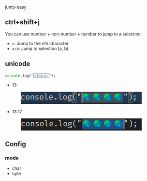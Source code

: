 jump-easy


## ctrl+shift+j

You can use number + non-number + number to jump to a selection

- ```n```: Jump to the nth character
- ```a:b```: Jump to selection [a, b)


## unicode

```js
console.log("🆒🆒🆒🆒");
```

- 13
<div align="center">
	<a href="https://github.com/ahaoboy/ansi2">
		<img src="assets/jump_a.png">
	</a>
</div>

- 13:17

<div align="center">
	<a href="https://github.com/ahaoboy/ansi2">
		<img src="assets/jump_a_b.png">
	</a>
</div>



## Config

### mode
- char
- byte